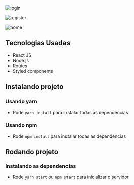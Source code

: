 ![login](https://user-images.githubusercontent.com/78566330/188509879-3aa96ac1-f04c-44b2-aafd-858a7bded610.png)

![register](https://user-images.githubusercontent.com/78566330/188509887-7fcb956b-0942-4ef6-b2d7-4811e29095a1.png)

![home](https://user-images.githubusercontent.com/78566330/188509892-85bfed18-21f0-428a-9b55-8c848dbfb874.png)


## Tecnologias Usadas

- React JS
- Node.js
- Routes
- Styled components

## Instalando projeto

### Usando yarn

- Rode `yarn install` para instalar todas as dependencias

### Usando npm

- Rode `npm install` para instalar todas as dependencias

## Rodando projeto

### Instalando as dependencias

- Rode `yarn start` ou `npm start` para inicializar o servidor

